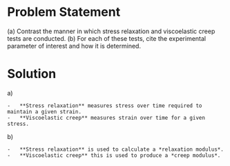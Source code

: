 # Problem Statement

(a) Contrast the manner in which stress relaxation and viscoelastic creep tests are conducted.
(b) For each of these tests, cite the experimental parameter of interest and how it is determined.

# Solution

a)

    -   **Stress relaxation** measures stress over time required to maintain a given strain.
    -   **Viscoelastic creep** measures strain over time for a given stress.

b) 

    -   **Stress relaxation** is used to calculate a *relaxation modulus*.
    -   **Viscoelastic creep** this is used to produce a *creep modulus*.